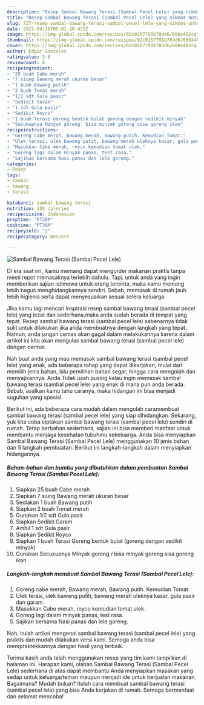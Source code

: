 ```yaml
---
description: "Resep Sambal Bawang Terasi (Sambal Pecel Lele) yang nikmat Untuk Jualan"
title: "Resep Sambal Bawang Terasi (Sambal Pecel Lele) yang nikmat Untuk Jualan"
slug: 727-resep-sambal-bawang-terasi-sambal-pecel-lele-yang-nikmat-untuk-jualan
date: 2021-04-16T05:01:20.475Z
image: https://img-global.cpcdn.com/recipes/02c0167791b78dd6/680x482cq70/sambal-bawang-terasi-sambal-pecel-lele-foto-resep-utama.jpg
thumbnail: https://img-global.cpcdn.com/recipes/02c0167791b78dd6/680x482cq70/sambal-bawang-terasi-sambal-pecel-lele-foto-resep-utama.jpg
cover: https://img-global.cpcdn.com/recipes/02c0167791b78dd6/680x482cq70/sambal-bawang-terasi-sambal-pecel-lele-foto-resep-utama.jpg
author: Edgar Gonzales
ratingvalue: 3.8
reviewcount: 8
recipeingredient:
- "25 buah Cabe merah"
- "7 siung Bawang merah ukuran besar"
- "1 buah Bawang putih"
- "2 buah Tomat merah"
- "1/2 sdt Gula pasir"
- "Sedikit Garam"
- "1 sdt Gula pasir"
- "Sedikit Royco"
- "1 buah Terasi Goreng bentuk bulat goreng dengan sedikit minyak"
- "Secukupnya Minyak goreng  bisa minyak goreng sisa goreng ikan"
recipeinstructions:
- "Goreng cabe merah, Bawang merah, Bawang putih. Kemudian Tomat."
- "Ulek terasi, ulek bawang putih, bawang merah uleknya kasar, gula pasir dan garam."
- "Masukkan Cabe merah, royco kemudian tomat ulek."
- "Goreng lagi dalam minyak panas, test rasa."
- "Sajikan bersama Nasi panas dan lele goreng."
categories:
- Resep
tags:
- sambal
- bawang
- terasi

katakunci: sambal bawang terasi 
nutrition: 255 calories
recipecuisine: Indonesian
preptime: "PT26M"
cooktime: "PT36M"
recipeyield: "2"
recipecategory: Dessert

---
```



![Sambal Bawang Terasi (Sambal Pecel Lele)](https://img-global.cpcdn.com/recipes/02c0167791b78dd6/680x482cq70/sambal-bawang-terasi-sambal-pecel-lele-foto-resep-utama.jpg)

Di era  saat ini , kamu memang dapat mengorder makanan praktis tanpa mesti repot memasaknya terlebih dahulu. Tapi, untuk anda yang ingin memberikan sajian istimewa untuk orang tercinta, maka kamu memang lebih bagus menghidangkannya sendiri. Sebab, memasak di rumah jauh lebih higienis serta dapat menyesuaikan sesuai selera keluarga.

Jika kamu lagi mencari inspirasi resep sambal bawang terasi (sambal pecel lele) yang lezat dan sederhana,maka anda sudah berada di tempat yang tepat. Resep sambal bawang terasi (sambal pecel lele)  sebenarnya tidak sulit untuk dilakukan jika anda membuatnya dengan langkah yang tepat. Namun, anda jangan cemas akan gagal dalam melakukannya 
karena dalam artikel ini kita akan mengulas sambal bawang terasi (sambal pecel lele) dengan cermat.  



Nah buat anda yang mau memasak sambal bawang terasi (sambal pecel lele) yang enak, ada beberapa tahap yang dapat dikerjakan, mulai dari memilih jenis bahan, lalu pemilihan bahan segar, hingga cara mengolah dan menyajikannya. Anda Tidak usah pusing kalau ingin memasak sambal bawang terasi (sambal pecel lele) yang enak di mana pun anda berada. Sebab, asalkan kamu  tahu caranya, maka hidangan ini bisa menjadi suguhan yang spesial.

Berikut ini, ada beberapa cara mudah dalam mengolah caramembuat sambal bawang terasi (sambal pecel lele) yang siap dihidangkan. Sekarang, yuk kita coba ciptakan sambal bawang terasi (sambal pecel lele) sendiri di rumah. Tetap berbahan sederhana, sajian ini bisa memberi manfaat untuk membantu menjaga kesehatan tubuhmu sekeluarga. Anda bisa menyiapkan Sambal Bawang Terasi (Sambal Pecel Lele) menggunakan 10 jenis bahan dan 5 langkah pembuatan. Berikut ini langkah-langkah dalam menyiapkan hidangannya.

<!--inarticleads1-->

##### Bahan-bahan dan bumbu yang dibutuhkan dalam pembuatan Sambal Bawang Terasi (Sambal Pecel Lele):

1. Siapkan 25 buah Cabe merah
1. Siapkan 7 siung Bawang merah ukuran besar
1. Sediakan 1 buah Bawang putih
1. Siapkan 2 buah Tomat merah
1. Gunakan 1/2 sdt Gula pasir
1. Siapkan Sedikit Garam
1. Ambil 1 sdt Gula pasir
1. Siapkan Sedikit Royco
1. Siapkan 1 buah Terasi Goreng bentuk bulat (goreng dengan sedikit minyak)
1. Gunakan Secukupnya Minyak goreng / bisa minyak goreng sisa goreng ikan




<!--inarticleads2-->

##### Langkah-langkah membuat Sambal Bawang Terasi (Sambal Pecel Lele):

1. Goreng cabe merah, Bawang merah, Bawang putih. Kemudian Tomat.
1. Ulek terasi, ulek bawang putih, bawang merah uleknya kasar, gula pasir dan garam.
1. Masukkan Cabe merah, royco kemudian tomat ulek.
1. Goreng lagi dalam minyak panas, test rasa.
1. Sajikan bersama Nasi panas dan lele goreng.




Nah, itulah artikel mengenai  sambal bawang terasi (sambal pecel lele)  yang praktis dan mudah dilakukan versi kami. Semoga anda bisa mempraktekkannya dengan hasil yang terbaik. 

Terima kasih anda telah menggunakan resep yang tim kami tampilkan di halaman ini. Harapan kami, olahan  Sambal Bawang Terasi (Sambal Pecel Lele) sederhana di atas dapat membantu Anda menyiapkan masakan yang sedap untuk keluarga/teman maupun menjadi ide untuk berjualan makanan. Bagaimana? Mudah bukan? Itulah cara membuat sambal bawang terasi (sambal pecel lele) yang bisa Anda kerjakan di rumah. Semoga bermanfaat dan selamat mencoba!

